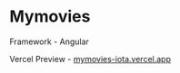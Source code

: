 # Mymovies

Framework - Angular

Vercel Preview - [mymovies-iota.vercel.app](https://mymovies-iota.vercel.app/)
